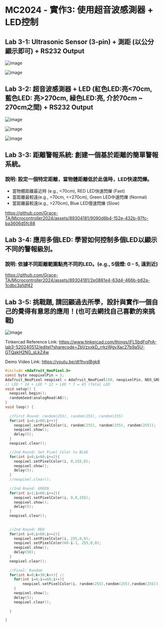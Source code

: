 # MC2024 - 實作3: 使用超音波感測器 + LED控制

## Lab 3-1: Ultrasonic Sensor (3-pin) + 測距 (以公分顯示即可) + RS232 Output

![image](https://github.com/Grace-TA/Microcontroller2024/assets/89304181/cb3f64b2-c199-4de4-966e-3ea1f76e804c)

![image](https://github.com/Grace-TA/Microcontroller2024/assets/89304181/e2e2660f-0b92-4cf2-8f3e-dc3216649a7a)


## Lab 3-2: 超音波感測器 + LED (紅色LED:亮<70cm, 藍色LED: 亮>270cm, 緑色LED:亮, 介於70cm ~ 270cm之間) + RS232 Output

![image](https://github.com/Grace-TA/Microcontroller2024/assets/89304181/3fd30eb4-84c3-48e4-bea8-074058643fc7)

![image](https://github.com/Grace-TA/Microcontroller2024/assets/89304181/f8a9fb01-d08a-4f6d-8a12-bbf2e57c8d18)

![image](https://github.com/Grace-TA/Microcontroller2024/assets/89304181/4e6fa6ae-d79b-4036-b7b2-a05154cefaf9)

## Lab 3-3: **距離警報系統:** 創建一個基於距離的簡單警報系統。

### 說明: 設定一個特定距離，當物體距離低於此值時，LED快速閃爍。
* 當物體距離最近時 (e.g., <70cm), RED LED快速閃爍 (Fast)
* 當距離最較遠(e.g., >70cm, <=270cm), Green LED中速閃爍 (Normal)
* 當距離最較遠(e.g., >270cm), Blue LED慢速閃爍 (Slow)

https://github.com/Grace-TA/Microcontroller2024/assets/89304181/9090d6b4-152e-432b-97fc-ba3606d5fc88

## Lab 3-4: **應用多個LED: 學習如何控制多個LED以顯示不同的警報級別。** 

### 說明: 依據不同距離範圍點亮不同的LED。(e.g., 5個燈: 0 - 5, 遠到近)

https://github.com/Grace-TA/Microcontroller2024/assets/89304181/2e0881e4-63d4-466b-b62a-1cdbc3a1df42


## Lab 3-5: 挑戰題, 請回顧過去所學，設計與實作一個自己的覺得有意思的應用！(也可去網找自己喜歡的來挑戰)

![image](https://github.com/Grace-TA/Microcontroller2024/assets/89304181/e8ea5c35-8882-4a1e-b368-c9fea8f495b4)

Tinkercad Reference Link: https://www.tinkercad.com/things/iFL5bdFoPrA-lab3-520240512/editel?sharecode=ZbVzxxkD_rrkzWgvXac27b9a5U-GTQakH2NG_sLkZ4w

Demo Video Link: https://youtu.be/dt1hvsIBgk8

```C
#include <Adafruit_NeoPixel.h>
const byte neopixelPin = 3; 
Adafruit_NeoPixel neopixel = Adafruit_NeoPixel(60, neopixelPin, NEO_GRB + NEO_KHZ800);
// LED * 24 + LED * 12 + LED * 7 = 43 (Total LED
void setup() {
  neopixel.begin();  
  randomSeed(analogRead(A0));
}
void loop() { 
  
  //First Round: random(255), random(255), random(255)
  for(int i=0;i<60;i++){ 
    neopixel.setPixelColor(i, random(255), random(255), random(255));    
    neopixel.show();
    delay(5);    
  } 
  neopixel.clear(); 

  //2nd Round: Set Pixel Color to BLUE
  for(int i=0;i<60;i+=2){  
    neopixel.setPixelColor(i, 0,255,0);
    neopixel.show();
    delay(5);    
  }  
  //neopixel.clear(); 
   
  //2nd Round: GREEN
  for(int i=1;i<60;i+=2){ 
    neopixel.setPixelColor(i, 0,0,255);
    neopixel.show();
    delay(5);    
  }  
  neopixel.clear(); 
  
 
  //2nd Round: RED
  for(int i=0;i<60;i+=2){
    neopixel.setPixelColor(i, 255,0,0);
    neopixel.setPixelColor(60-i-1, 255,0,0);
    neopixel.show();
    delay(50);    
  }  
  neopixel.clear(); 
  
  //Final: Random
  for(int k=0;k<30;k++){ //
    for(int i=0;i<=60;i++){
	    neopixel.setPixelColor(i, random(255),random(255),random(255));  
  	}
  	neopixel.show();
  	delay(5);    
  	neopixel.clear(); 
 
  }

}


```
